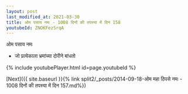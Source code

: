 ```yaml
---
layout: post
last_modified_at: 2021-03-30
title: ओम पसाय नमः - 1008 दिनों की तपस्या में दिन 158
youtubeId: ZNOKFezSrqA
---
```

 
 
 ओम पसाय नमः  
 
 -  जो प्रत्येकाला भ्रमांच्या दोरीने बांधतो 
 
  
 
  
 
 
 
 
 
 


{% include youtubePlayer.html id=page.youtubeId %}
 
[Next]({{ site.baseurl }}{% link  split2/_posts/2014-09-18-ओम महा ठिपसे नमः - 1008 दिनों की तपस्या में दिन 157.md%})
 
